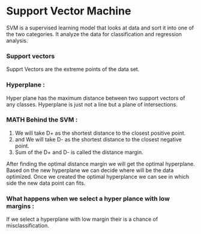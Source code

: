  # Support Vector Machine 
 
  SVM is a supervised learning model that looks at data and sort it into one of the two categories. 
  It analyze the data for classification and regression analysis. 
  
  
  ### Support vectors 
  Supprt Vectors are the extreme points of the data set.
  
  ### Hyperplane :
  Hyper plane has the maximum distance between two support vectors of any classes.
  Hyperplane is just not a line but a plane of intersections.
  
  ### MATH Behind the SVM :
  1. We will take D+ as the shortest distance to the closest positive point. 
  2. and We will take D- as the shortest distance to the closest negative point.
  3. Sum of the D+ and D- is called the distance margin.

After finding the optimal distance margin we will get the optimal hyperplane. Based on the new hyperplane we can decide where will be the data optimized.
Once we created the optimal hyperplance we can see in which side the new data point can fits.


### What happens when we select a hyper plance with low margins :
If we select a hyperplane with low margin their is a chance of misclassification.
